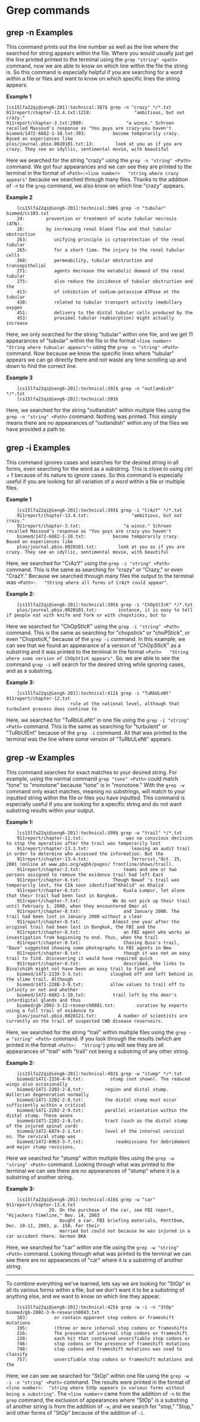# Grep commands

## grep -n Examples

This command prints out the line number as well as the line where the searched for string appears within the file. Where you would usually just get the line printed printed to the terminal using the `grep "string" <path>` command, now we are able to know on which line within the file the string is. So this command is especially helpful if you are searching for a word within a file or files and want to know on which specific lines the string appears.

**Example 1**

    [cs15lfa22qi@ieng6-201]:technical:387$ grep -n "crazy" */*.txt
    911report/chapter-13.4.txt:1218:                "ambitious, but not crazy."
    911report/chapter-3.txt:2989:                "a wince." Schroen recalled Massoud's response as "You guys are crazy-you haven't
    biomed/1472-6882-1-10.txt:393:          become temporarily crazy. Based on experiences like
    plos/journal.pbio.0020101.txt:13:        look at you as if you are crazy. They see an idyllic, sentimental movie, with beautiful

Here we searched for the string "crazy" using the `grep -n "string" <Path>` command. We got four appearances and we can see they are printed to the terminal in the format of `<Path>:<line number>   "string where crazy appears"` because we searched through many files. Thanks to the addition of `-n` to the `grep` command, we also know on which line "crazy" appears. 

**Example 2**

        [cs15lfa22qi@ieng6-201]:technical:390$ grep -n "tubular" biomed/cc103.txt     
        24:        prevention or treatment of acute tubular necrosis (ATN).
        26:        by increasing renal blood flow and that tubular obstruction
        263:          unifying principle is cytoprotection of the renal tubular
        265:          for a short time. The injury to the renal tubular cells
        268:          permeability, tubular obstruction and transepithelial
        271:          agents decrease the metabolic demand of the renal tubular
        275:          also reduce the incidence of tubular obstruction and the
        413:          of inhibition of sodium-potassium ATPase at the tubular
        438:          related to tubular transport activity (medullary oxygen
        451:          delivery to the distal tubular cells produced by the
        453:          proximal tubular reabsorption) might actually increase

Here, we only searched for the string "tubular" within one file, and we get 11 appearances of "tubular" within the file in the format `<line number>   "String where tubualar appears">` using the `grep -n "string" <Path>` command. Now because we know the specific lines where "tubular" appears we can go directly there and not waste any time scrolling up and down to find the correct line.

**Example 3**

        [cs15lfa22qi@ieng6-201]:technical:392$ grep -n "outlandish" */*.txt
        [cs15lfa22qi@ieng6-201]:technical:393$ 

Here, we searched for the string "outlandish" within multiple files using the `grep -n "string" <Path>` command. Nothing was printed. This simply means there are no appearances of "outlandish" within any of the files we have provided a path to.

## grep -i Examples

This command ignores cases and searches for the desired string in all forms, even searching for the word as a substring. This is close to using ctrl + f because of its nature to ignore cases. So this command is especially useful if you are looking for all variation of a word within a file or multiple files.

**Example 1**

        [cs15lfa22qi@ieng6-201]:technical:393$ grep -i "CrAzY" */*.txt
        911report/chapter-13.4.txt:                "ambitious, but not crazy."
        911report/chapter-3.txt:                "a wince." Schroen recalled Massoud's response as "You guys are crazy-you haven't
        biomed/1472-6882-1-10.txt:          become temporarily crazy. Based on experiences like
        plos/journal.pbio.0020101.txt:        look at you as if you are crazy. They see an idyllic, sentimental movie, with beautiful

Here, we searched for "CrAzY" using the `grep -i "string" <Path>` command. This is the same as searching for "crazy" or "Crazy," or even "CrazY." Because we searched through many files the output to the terminal was `<Path>:   "String where all forms of CrAzY could appear"`.

**Example 2:**

        [cs15lfa22qi@ieng6-201]:technical:395$ grep -i "ChOpStIcK" */*.txt
        plos/journal.pbio.0020101.txt:        instance, it is easy to tell if people eat with knife and fork or with chopsticks, but to

Here we searched for "ChOpStIcK" using the `grep -i "string" <Path>` command. This is the same as searching for "chopstick" or "choPStick", or even "ChopsticK," because of the `grep -i` command. In this example, we can see that we found an appearance of a version of "ChOpStIcK" as a substring and it was printed to the terminal in the format `<Path>   "String where some version of ChOpStIcK appears"`. So, we are able to see the command `grep -i` will search for the desired string while ignoring cases, and as a substring.

**Example 3:**

        [cs15lfa22qi@ieng6-201]:technical:412$ grep -i "TuRbULeNt" 911report/chapter-12.txt
                            rule at the national level, although that turbulent process does continue to

Here, we searched for "TuRbULeNt" in one file using the `grep -i "string" <Path>` command. This is the same as searching for "turbulent" or "TuRbUlEnt" because of the `grep -i` command. All that was printed to the terminal was the line where some version of "TuRbULeNt" appears.

## grep -w Examples

This command searches for exact matches to your desired string. For example, using the normal command `grep "tone" <Path>` could match "tone" to "monotone" because "tone" is in "monotone." With the `grep -w` command only exact matches, meaning no substrings, will match to your inputted string within the file or files you have inputted. This command is especially useful if you are looking for a specific string and do not want substring results within your output.

**Example 1:**

        [cs15lfa22qi@ieng6-201]:technical:399$ grep -w "trail" */*.txt
        911report/chapter-11.txt:                was no conscious decision to stop the operation after the trail was temporarily lost
        911report/chapter-13.1.txt:                leaving an audit trail in order to determine who accessed the information. But the
        911report/chapter-13.4.txt:                Terrorist,"Oct. 25, 2001 (online at www.pbs.org/wgbh/pages/ frontline/shows/trail).
        911report/chapter-2.txt:                teams and one or two persons assigned to remove the evidence trail had left East
        911report/chapter-6.txt:            Though Nawaf 's trail was temporarily lost, the CIA soon identified"Khalid" as Khalid
        911report/chapter-6.txt:                Kuala Lumpur, let alone that their trail had been lost in Bangkok.
        911report/chapter-7.txt:            We do not pick up their trail until February 1, 2000, when they encountered Omar al
        911report/chapter-8.txt:                and January 2000. The trail had been lost in January 2000 without a clear
        911report/chapter-8.txt:            Almost one year after the original trail had been lost in Bangkok, the FBI and the
        911report/chapter-8.txt:                an FBI agent who works an investigation from beginning to end. Thus, when the trail
        911report/chapter-8.txt:                Chasing Quso's trail, "Dave" suggested showing some photographs to FBI agents in New
        911report/chapter-8.txt:                though it was not an easy trail to find. Discovering it would have required quick
        911report/chapter-8.txt:                described, the links to Binalshibh might not have been an easy trail to find and
        biomed/1471-213X-3-3.txt:          sloughed off and left behind in the slime trail. Although
        biomed/1471-2288-3-9.txt:          allow values to trail off to infinity or not and whether
        biomed/1472-6882-1-10.txt:          trail left by the deer's interdigital glands and thus
        biomed/gb-2002-3-12-research0081.txt:        curation by experts using a full trail of evidence to
        plos/journal.pbio.0020121.txt:        A number of scientists are currently on the trail of suspected CWD disease reservoirs.

Here, we searched for the string "trail" within multiple files using the `grep -w "string" <Path>` command. If you look through the results (which are printed in the format `<Path>:  "String"`) you will see they are all appearances of "trail" with "trail" not being a substring of any other string.

**Example 2:**

        [cs15lfa22qi@ieng6-201]:technical:402$ grep -w "stump" */*.txt
        biomed/1471-2156-4-9.txt:          stump (not shown). The reduced wings also occasionally
        biomed/1471-2202-2-8.txt:        region and distal stump. Wallerian degeneration normally
        biomed/1471-2202-2-8.txt:        the distal stump must occur sufficiently within a critical
        biomed/1471-2202-2-9.txt:        parallel orientation within the distal stump. These axons
        biomed/1471-2202-2-9.txt:        tract (such as the distal stump of the injured spinal cord)
        biomed/1472-6874-2-1.txt:        level of the internal cervical os. The cervical stump was
        biomed/1472-6963-3-7.txt:            readmissions for debridement and major stump revisions,

Here we searched for "stump" within multiple files using the `grep -w "string" <Path>` command. Looking through what was printed to the terminal we can see there are no appearances of "stump" where it is a substring of another string.

**Example 3:**

        [cs15lfa22qi@ieng6-201]:technical:416$ grep -w "car" 911report/chapter-13.4.txt
                    29. On the purchase of the car, see FBI report, "Hijackers Timeline," Nov. 14, 2003
                        bought a car. FBI briefing materials, Penttbom, Dec. 10-11, 2003, p. 150. For their
                        married but could not because he was injured in a car accident there. German BKA

Here, we searched for "car" within one file using the `grep -w "string" <Path>` command. Looking through what was printed to the terminal we can see there are no appearances of "car" where it is a substring of another string.

---

To combine everything we've learned, lets say we are looking for "StOp" in all its various forms within a file, but we don't want it to be a substring of anything else, and we want to know on which line they appear.

        [cs15lfa22qi@ieng6-201]:technical:425$ grep -w -i -n "StOp" biomed/gb-2002-3-9-research0043.txt
        183:          or contain apparent stop codons or frameshift mutations
        195:          (three or more internal stop codons or frameshifts
        216:          The presence of internal stop codons or frameshift
        220:          each hit that contained unverifiable stop codons or
        746:          stop codons or the presence of frameshift mutations
        748:          stop codons and frameshift mutations was used to classify
        757:          unverifiable stop codons or frameshift mutations and the

Here, we can see we searched for "StOp" within one file using the `grep -w -i -n "string" <Path>` command. The results were printed in the format of `<line number>:  "string where StOp appears in various forms without being a substring"`. The `<line number>` came from the addition of `-n` to the `grep` command, the exclusion of appearances where "StOp" is a substring of another string is from the addition of `-w`, and we search for "stop," "Stop," and other forms of "StOp" because of the addition of `-i`.
